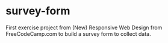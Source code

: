 # survey-form

First exercise project from (New) Responsive Web Design from FreeCodeCamp.com to build a survey form to collect data.
